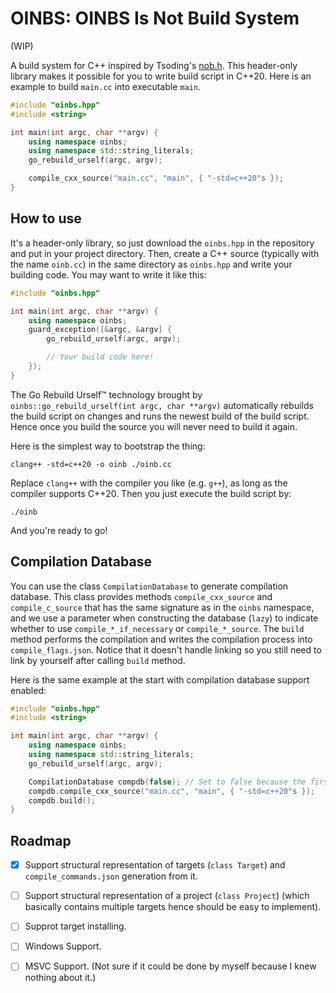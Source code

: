 # OINBS: OINBS Is Not Build System

(WIP)

A build system for C++ inspired by Tsoding's [nob.h](https://github.com/tsoding/nob.h). This header-only library makes it possible for you to write build script in C++20. Here is an example to build `main.cc` into executable `main`.

```c++
#include "oinbs.hpp"
#include <string>

int main(int argc, char **argv) {
    using namespace oinbs;
    using namespace std::string_literals;
    go_rebuild_urself(argc, argv);

    compile_cxx_source("main.cc", "main", { "-std=c++20"s });
}

```

## How to use

It's a header-only library, so just download the `oinbs.hpp` in the repository and put in your project directory. Then, create a C++ source (typically with the name `oinb.cc`) in the same directory as `oinbs.hpp` and write your building code. You may want to write it like this:
```c++
#include "oinbs.hpp"

int main(int argc, char **argv) {
    using namespace oinbs;
    guard_exception([&argc, &argv] {
        go_rebuild_urself(argc, argv);

        // Your build code here!
    });
}

```

The Go Rebuild Urself™ technology brought by `oinbs::go_rebuild_urself(int argc, char **argv)` automatically rebuilds the build script on changes and runs the newest build of the build script. Hence once you build the source you will never need to build it again.

Here is the simplest way to bootstrap the thing:
```shell
clang++ -std=c++20 -o oinb ./oinb.cc
```

Replace `clang++` with the compiler you like (e.g. `g++`), as long as the compiler supports C++20. Then you just execute the build script by:

```shell
./oinb
```

And you're ready to go!


## Compilation Database

You can use the class `CompilationDatabase` to generate compilation database. This class provides methods `compile_cxx_source` and `compile_c_source` that has the same signature as in the `oinbs` namespace, and we use a parameter when constructing the database (`lazy`) to indicate whether to use `compile_*_if_necessary` or `compile_*_source`. The `build` method performs the compilation and writes the compilation process into `compile_flags.json`. Notice that it doesn't handle linking so you still need to link by yourself after calling `build` method.

Here is the same example at the start with compilation database support enabled:

```c++
#include "oinbs.hpp"
#include <string>

int main(int argc, char **argv) {
    using namespace oinbs;
    using namespace std::string_literals;
    go_rebuild_urself(argc, argv);

    CompilationDatabase compdb(false); // Set to false because the first example doesn't use compil_*_if_necessary
    compdb.compile_cxx_source("main.cc", "main", { "-std=c++20"s });
    compdb.build();
}

```

## Roadmap

- [x] Support structural representation of targets (`class Target`) and `compile_commands.json` generation from it.
- [ ] Support structural representation of a project (`class Project`) (which basically contains multiple targets hence should be easy to implement).
- [ ] Supprot target installing.
- [ ] Windows Support.
- [ ] MSVC Support. (Not sure if it could be done by myself because I knew nothing about it.)


